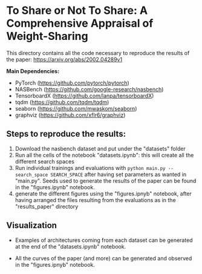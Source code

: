 # To Share or Not To Share: A Comprehensive Appraisal of Weight-Sharing

This directory contains all the code necessary to reproduce the results of the paper: https://arxiv.org/abs/2002.04289v1

__Main Dependencies:__
* PyTorch (https://github.com/pytorch/pytorch)
* NASBench (https://github.com/google-research/nasbench)
* TensorboardX (https://github.com/lanpa/tensorboardX)
* tqdm (https://github.com/tqdm/tqdm)
* seaborn (https://github.com/mwaskom/seaborn)
* graphviz (https://github.com/xflr6/graphviz)

## Steps to reproduce the results:
1. Download the nasbench dataset and put under the "datasets" folder
2. Run all the cells of the notebook "datasets.ipynb": this will create all the different search spaces
3. Run individual trainings and evaluations with `python main.py --search_space SEARCH_SPACE` after having set 
parameters as wanted in "main.py". Seeds used to generate the results of the paper can be found in the "figures.ipynb" notebook.
4. generate the different figures using the "figures.ipnyb" notebook, after having arranged the files 
resulting from the evaluations as in the "results_paper" directory

## Visualization
* Examples of architectures coming from each dataset can be generated at the end of the "datasets.ipynb" notebook.

* All the curves of the paper (and more) can be generated and observed in the "figures.ipnyb" notebook.
